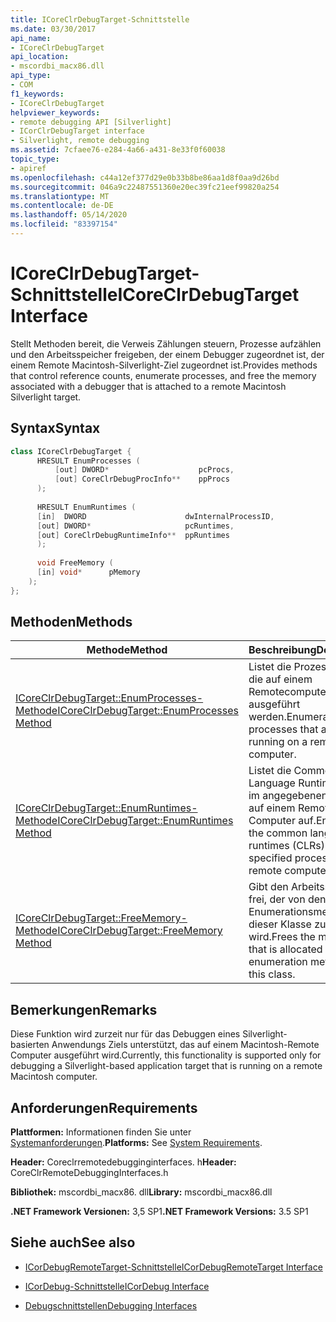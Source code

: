 ```yaml
---
title: ICoreClrDebugTarget-Schnittstelle
ms.date: 03/30/2017
api_name:
- ICoreClrDebugTarget
api_location:
- mscordbi_macx86.dll
api_type:
- COM
f1_keywords:
- ICoreClrDebugTarget
helpviewer_keywords:
- remote debugging API [Silverlight]
- ICorClrDebugTarget interface
- Silverlight, remote debugging
ms.assetid: 7cfaee76-e284-4a66-a431-8e33f0f60038
topic_type:
- apiref
ms.openlocfilehash: c44a12ef377d29e0b33b8be86aa1d8f0aa9d26bd
ms.sourcegitcommit: 046a9c22487551360e20ec39fc21eef99820a254
ms.translationtype: MT
ms.contentlocale: de-DE
ms.lasthandoff: 05/14/2020
ms.locfileid: "83397154"
---
```

# <a name="icoreclrdebugtarget-interface"></a><span data-ttu-id="e270c-102">ICoreClrDebugTarget-Schnittstelle</span><span class="sxs-lookup"><span data-stu-id="e270c-102">ICoreClrDebugTarget Interface</span></span>
<span data-ttu-id="e270c-103">Stellt Methoden bereit, die Verweis Zählungen steuern, Prozesse aufzählen und den Arbeitsspeicher freigeben, der einem Debugger zugeordnet ist, der einem Remote Macintosh-Silverlight-Ziel zugeordnet ist.</span><span class="sxs-lookup"><span data-stu-id="e270c-103">Provides methods that control reference counts, enumerate processes, and free the memory associated with a debugger that is attached to a remote Macintosh Silverlight target.</span></span>  
  
## <a name="syntax"></a><span data-ttu-id="e270c-104">Syntax</span><span class="sxs-lookup"><span data-stu-id="e270c-104">Syntax</span></span>  
  
```cpp  
class ICoreClrDebugTarget {  
      HRESULT EnumProcesses (  
          [out] DWORD*                    pcProcs,  
          [out] CoreClrDebugProcInfo**    ppProcs  
      );  
  
      HRESULT EnumRuntimes (  
      [in]  DWORD                      dwInternalProcessID,  
      [out] DWORD*                     pcRuntimes,  
      [out] CoreClrDebugRuntimeInfo**  ppRuntimes  
      );  
  
      void FreeMemory (  
      [in] void*      pMemory  
    );  
};  
```  
  
## <a name="methods"></a><span data-ttu-id="e270c-105">Methoden</span><span class="sxs-lookup"><span data-stu-id="e270c-105">Methods</span></span>  
  
|<span data-ttu-id="e270c-106">Methode</span><span class="sxs-lookup"><span data-stu-id="e270c-106">Method</span></span>|<span data-ttu-id="e270c-107">Beschreibung</span><span class="sxs-lookup"><span data-stu-id="e270c-107">Description</span></span>|  
|------------|-----------------|  
|[<span data-ttu-id="e270c-108">ICoreClrDebugTarget::EnumProcesses-Methode</span><span class="sxs-lookup"><span data-stu-id="e270c-108">ICoreClrDebugTarget::EnumProcesses Method</span></span>](icoreclrdebugtarget-enumprocesses-method.md)|<span data-ttu-id="e270c-109">Listet die Prozesse auf, die auf einem Remotecomputer ausgeführt werden.</span><span class="sxs-lookup"><span data-stu-id="e270c-109">Enumerates the processes that are running on a remote computer.</span></span>|  
|[<span data-ttu-id="e270c-110">ICoreClrDebugTarget::EnumRuntimes-Methode</span><span class="sxs-lookup"><span data-stu-id="e270c-110">ICoreClrDebugTarget::EnumRuntimes Method</span></span>](icoreclrdebugtarget-enumruntimes-method.md)|<span data-ttu-id="e270c-111">Listet die Common Language Runtime (clrs) im angegebenen Prozess auf einem Remote Computer auf.</span><span class="sxs-lookup"><span data-stu-id="e270c-111">Enumerates the common language runtimes (CLRs) in the specified process on a remote computer.</span></span>|  
|[<span data-ttu-id="e270c-112">ICoreClrDebugTarget::FreeMemory-Methode</span><span class="sxs-lookup"><span data-stu-id="e270c-112">ICoreClrDebugTarget::FreeMemory Method</span></span>](icoreclrdebugtarget-freememory-method.md)|<span data-ttu-id="e270c-113">Gibt den Arbeitsspeicher frei, der von den Enumerationsmethoden in dieser Klasse zugeordnet wird.</span><span class="sxs-lookup"><span data-stu-id="e270c-113">Frees the memory that is allocated by the enumeration methods in this class.</span></span>|  
  
## <a name="remarks"></a><span data-ttu-id="e270c-114">Bemerkungen</span><span class="sxs-lookup"><span data-stu-id="e270c-114">Remarks</span></span>  
 <span data-ttu-id="e270c-115">Diese Funktion wird zurzeit nur für das Debuggen eines Silverlight-basierten Anwendungs Ziels unterstützt, das auf einem Macintosh-Remote Computer ausgeführt wird.</span><span class="sxs-lookup"><span data-stu-id="e270c-115">Currently, this functionality is supported only for debugging a Silverlight-based application target that is running on a remote Macintosh computer.</span></span>  
  
## <a name="requirements"></a><span data-ttu-id="e270c-116">Anforderungen</span><span class="sxs-lookup"><span data-stu-id="e270c-116">Requirements</span></span>  
 <span data-ttu-id="e270c-117">**Plattformen:** Informationen finden Sie unter [Systemanforderungen](../../get-started/system-requirements.md).</span><span class="sxs-lookup"><span data-stu-id="e270c-117">**Platforms:** See [System Requirements](../../get-started/system-requirements.md).</span></span>  
  
 <span data-ttu-id="e270c-118">**Header:** Coreclrremotedebugginginterfaces. h</span><span class="sxs-lookup"><span data-stu-id="e270c-118">**Header:** CoreClrRemoteDebuggingInterfaces.h</span></span>  
  
 <span data-ttu-id="e270c-119">**Bibliothek:** mscordbi_macx86. dll</span><span class="sxs-lookup"><span data-stu-id="e270c-119">**Library:** mscordbi_macx86.dll</span></span>  
  
 <span data-ttu-id="e270c-120">**.NET Framework Versionen:** 3,5 SP1</span><span class="sxs-lookup"><span data-stu-id="e270c-120">**.NET Framework Versions:** 3.5 SP1</span></span>  
  
## <a name="see-also"></a><span data-ttu-id="e270c-121">Siehe auch</span><span class="sxs-lookup"><span data-stu-id="e270c-121">See also</span></span>

- [<span data-ttu-id="e270c-122">ICorDebugRemoteTarget-Schnittstelle</span><span class="sxs-lookup"><span data-stu-id="e270c-122">ICorDebugRemoteTarget Interface</span></span>](icordebugremotetarget-interface.md)
- [<span data-ttu-id="e270c-123">ICorDebug-Schnittstelle</span><span class="sxs-lookup"><span data-stu-id="e270c-123">ICorDebug Interface</span></span>](icordebug-interface.md)

- [<span data-ttu-id="e270c-124">Debugschnittstellen</span><span class="sxs-lookup"><span data-stu-id="e270c-124">Debugging Interfaces</span></span>](debugging-interfaces.md)
